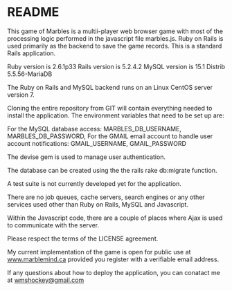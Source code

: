 # README

This game of Marbles is a multii-player web browser game with most of the processing logic performed in the javascript file marbles.js.   Ruby on Rails is used primarily as the backend to save the game records.  This is a standard Rails application.

Ruby version is 2.6.1p33
Rails version is 5.2.4.2
MySQL version is 15.1 Distrib 5.5.56-MariaDB

The Ruby on Rails and MySQL backend runs on an Linux CentOS server version 7.

Cloning the entire repository from GIT will contain everything needed to install the application.  The environment variables that need to be set up are:

For the MySQL database access:
MARBLES_DB_USERNAME, 
MARBLES_DB_PASSWORD, 
For the GMAIL email account to handle user account notifications:
GMAIL_USERNAME, 
GMAIL_PASSWORD

The devise gem is used to manage user authentication.

The database can be created using the the rails rake db:migrate function.

A test suite is not currently developed yet for the application.

There are no job queues, cache servers, search engines or any other services used other than Ruby on Rails, MySQL and Javascript.

Within the Javascript code, there are a couple of places where Ajax is used to communicate with the server.

Please respect the terms of the LICENSE agreement.

My current implementation of the game is open for public use at www.marblemind.ca provided you register with a verifiable email address.

If any questions about how to deploy the application, you can conatact me at wmshockey@gmail.com

